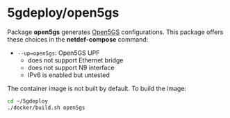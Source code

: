 # 5gdeploy/open5gs

Package **open5gs** generates [Open5GS](https://open5gs.org/) configurations.
This package offers these choices in the **netdef-compose** command:

* `--up=open5gs`: Open5GS UPF
  * does not support Ethernet bridge
  * does not support N9 interface
  * IPv6 is enabled but untested

The container image is not built by default.
To build the image:

```bash
cd ~/5gdeploy
./docker/build.sh open5gs
```
